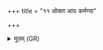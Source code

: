 +++
title = "११ ओक्ता आपः कर्मण्या"

+++
<details><summary>मूलम् (GR)</summary>

ओक्ता आपः कर्मण्या  
मुञ्चन्त्व् इतः प्रणीतये । +++(Bhatt. praṇītayaḥ)+++  
सद्यो भवन्त्व् एतवे ॥
</details>